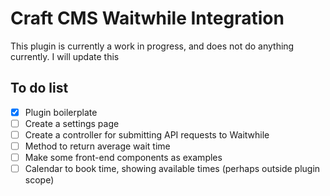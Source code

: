# Craft CMS Waitwhile Integration

This plugin is currently a work in progress, and does not do anything currently. 
I will update this 

## To do list
- [x] Plugin boilerplate
- [ ] Create a settings page
- [ ] Create a controller for submitting API requests to Waitwhile
- [ ] Method to return average wait time
- [ ] Make some front-end components as examples
- [ ] Calendar to book time, showing available times (perhaps outside plugin scope)